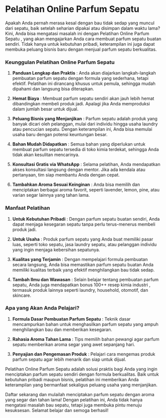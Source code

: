 # Pelatihan Online Parfum Sepatu


Apakah Anda pernah merasa kesal dengan bau tidak sedap yang muncul dari sepatu, baik setelah seharian dipakai atau disimpan dalam waktu lama? Kini, Anda bisa mengatasi masalah ini dengan Pelatihan Online Parfum Sepatu , yang akan mengajarkan Anda cara membuat parfum sepatu buatan sendiri. Tidak hanya untuk kebutuhan pribadi, keterampilan ini juga dapat membuka peluang bisnis baru dengan menjual parfum sepatu berkualitas.


### Keunggulan Pelatihan Online Parfum Sepatu

1. **Panduan Lengkap dan Praktis** :
Anda akan diajarkan langkah-langkah pembuatan parfum sepatu dengan formula yang sederhana, tetapi efektif. Pelatihan ini dirancang khusus untuk pemula, sehingga mudah dipahami dan langsung bisa diterapkan.

2. **Hemat Biaya** :
Membuat parfum sepatu sendiri akan jauh lebih hemat dibandingkan membeli produk jadi. Apalagi jika Anda memproduksi dalam jumlah besar untuk dijual.

3. **Peluang Bisnis yang Menjanjikan** :
Parfum sepatu adalah produk yang banyak dicari oleh pelanggan, mulai dari individu hingga usaha laundry atau pencucian sepatu. Dengan keterampilan ini, Anda bisa memulai usaha baru dengan potensi keuntungan besar.

4. **Bahan Mudah Didapatkan** :
Semua bahan yang diperlukan untuk membuat parfum sepatu tersedia di toko kimia terdekat, sehingga Anda tidak akan kesulitan mencarinya.

5. **Konsultasi Gratis via WhatsApp** :
Selama pelatihan, Anda mendapatkan akses konsultasi langsung dengan mentor. Jika ada kendala atau pertanyaan, tim siap membantu Anda dengan cepat.

6. **Tambahkan Aroma Sesuai Keinginan** :
Anda bisa memilih dan menciptakan berbagai aroma favorit, seperti lavender, lemon, pine, atau varian segar lainnya yang tahan lama.


### Manfaat Pelatihan

1. **Untuk Kebutuhan Pribadi** :
Dengan parfum sepatu buatan sendiri, Anda dapat menjaga kesegaran sepatu tanpa perlu terus-menerus membeli produk jadi.

2. **Untuk Usaha** :
Produk parfum sepatu yang Anda buat memiliki pasar luas, seperti toko sepatu, jasa laundry sepatu, atau pelanggan individu yang ingin menjaga kebersihan sepatunya.

3. **Kualitas yang Terjamin** :
Dengan mempelajari formula pembuatan secara langsung, Anda bisa memastikan parfum sepatu buatan Anda memiliki kualitas terbaik yang efektif menghilangkan bau tidak sedap.

4. **Tambah Ilmu dan Wawasan** :
Selain belajar tentang pembuatan parfum sepatu, Anda juga mendapatkan bonus 100++ resep kimia industri , termasuk produk lainnya seperti laundry, household, otomotif, dan skincare.


### Apa yang Akan Anda Pelajari?

1. **Formula Dasar Pembuatan Parfum Sepatu** :
Teknik dasar mencampurkan bahan untuk menghasilkan parfum sepatu yang ampuh menghilangkan bau dan memberikan kesegaran.

2. **Rahasia Aroma Tahan Lama** :
Tips memilih bahan pewangi agar parfum sepatu memberikan aroma segar yang awet sepanjang hari.

3. **Penyajian dan Pengemasan Produk** :
Pelajari cara mengemas produk parfum sepatu agar lebih menarik dan siap untuk dijual.

Pelatihan Online Parfum Sepatu adalah solusi praktis bagi Anda yang ingin menciptakan parfum sepatu sendiri dengan formula berkualitas. Baik untuk kebutuhan pribadi maupun bisnis, pelatihan ini memberikan Anda keterampilan yang bermanfaat sekaligus peluang usaha yang menjanjikan.

Daftar sekarang dan mulailah menciptakan parfum sepatu dengan aroma yang segar dan tahan lama! Dengan pelatihan ini, Anda tidak hanya mengatasi masalah bau sepatu, tetapi juga membuka pintu menuju kesuksesan. Selamat belajar dan semoga berhasil!
